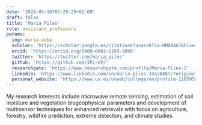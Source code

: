 ```yaml
---
date: '2024-05-10T05:29:29+02:00'
draft: false
title: 'Maria Piles'
role: assistant_professors
params:
  img: maria.webp
  scholar: 'https://scholar.google.es/citations?user=KTva-HMAAAAJ&hl=es'
  orcid: 'https://orcid.org/0000-0002-1169-3098'
  twitter: 'https://twitter.com/maria_piles'
  github: 'https://github.com/IPL-UV/'
  researchgate: 'https://www.researchgate.com/profile/Maria-Piles-2'
  linkedin: 'https://www.linkedin.com/in/maria-piles-33a26867/?originalSubdomain=es'
  personal_website: 'https://www.uv.es/uvweb/college/en/profile-1285950309813.html?p2=piguima&idA=true'
---
```


My research interests include microwave remote sensing, estimation of soil moisture and vegetation biogeophysical parameters and development of multisensor techniques for enhanced retrievals with focus on agriculture, forestry, wildfire prediction, extreme detection, and climate studies.